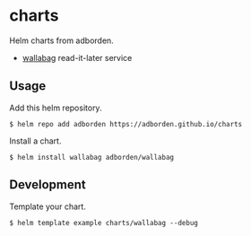 # charts

Helm charts from adborden.

* [wallabag](https://wallabag.org/) read-it-later service


## Usage

Add this helm repository.

    $ helm repo add adborden https://adborden.github.io/charts

Install a chart.

    $ helm install wallabag adborden/wallabag


## Development

Template your chart.

    $ helm template example charts/wallabag --debug
